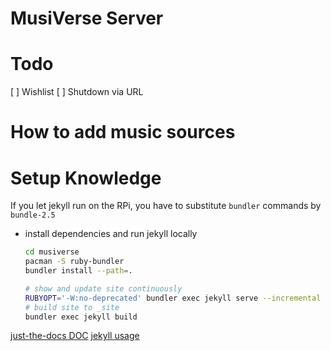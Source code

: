 # MusiVerse Server

# Todo
[ ] Wishlist
[ ] Shutdown via URL

# How to add music sources

# Setup Knowledge
If you let jekyll run on the RPi, you have to substitute `bundler` commands by `bundle-2.5`

* install dependencies and run jekyll locally
  ```bash
  cd musiverse
  pacman -S ruby-bundler
  bundler install --path=.

  # show and update site continuously
  RUBYOPT='-W:no-deprecated' bundler exec jekyll serve --incremental
  # build site to _site
  bundler exec jekyll build
  ```

[just-the-docs DOC](https://pmarsceill.github.io/just-the-docs)
[jekyll usage](https://jekyllrb.com/docs/usage/)
